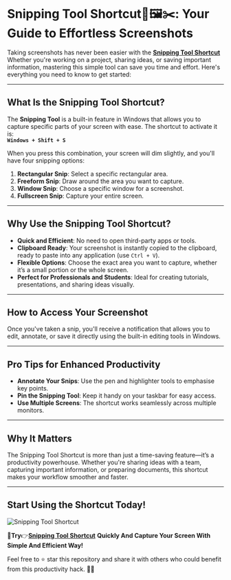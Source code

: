 # Snipping Tool Shortcut📸🖼✂: Your Guide to Effortless Screenshots

Taking screenshots has never been easier with the [**Snipping Tool Shortcut**](https://snippingtoolshortcut.blogspot.com/) Whether you're working on a project, sharing ideas, or saving important information, mastering this simple tool can save you time and effort. Here's everything you need to know to get started:

---

## What Is the Snipping Tool Shortcut?
The **Snipping Tool** is a built-in feature in Windows that allows you to capture specific parts of your screen with ease. The shortcut to activate it is:  
**`Windows + Shift + S`**

When you press this combination, your screen will dim slightly, and you'll have four snipping options:

1. **Rectangular Snip**: Select a specific rectangular area.  
2. **Freeform Snip**: Draw around the area you want to capture.  
3. **Window Snip**: Choose a specific window for a screenshot.  
4. **Fullscreen Snip**: Capture your entire screen.

---

## Why Use the Snipping Tool Shortcut?

- **Quick and Efficient**: No need to open third-party apps or tools.  
- **Clipboard Ready**: Your screenshot is instantly copied to the clipboard, ready to paste into any application (use `Ctrl + V`).  
- **Flexible Options**: Choose the exact area you want to capture, whether it’s a small portion or the whole screen.  
- **Perfect for Professionals and Students**: Ideal for creating tutorials, presentations, and sharing ideas visually.

---

## How to Access Your Screenshot
Once you've taken a snip, you'll receive a notification that allows you to edit, annotate, or save it directly using the built-in editing tools in Windows.

---

## Pro Tips for Enhanced Productivity

- **Annotate Your Snips**: Use the pen and highlighter tools to emphasise key points.  
- **Pin the Snipping Tool**: Keep it handy on your taskbar for easy access.  
- **Use Multiple Screens**: The shortcut works seamlessly across multiple monitors.

---

## Why It Matters
The Snipping Tool Shortcut is more than just a time-saving feature—it’s a productivity powerhouse. Whether you're sharing ideas with a team, capturing important information, or preparing documents, this shortcut makes your workflow smoother and faster.

---

## Start Using the Shortcut Today!

![Snipping Tool Shortcut](https://github.com/user-attachments/assets/638deb55-25c5-49af-9c25-4a28a1255cd6)

🎯**Try**👉[**Snipping Tool Shortcut**](https://snippingtoolshortcut.blogspot.com/) **Quickly And Capture Your Screen With Simple And Efficient Way!**

Feel free to ⭐ star this repository and share it with others who could benefit from this productivity hack. 🎯✨
